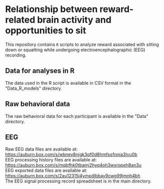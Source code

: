# Relationship between reward-related brain activity and opportunities to sit

This repository contains `R` scripts to analyze reward associated with sitting down or squatting while undergoing electroencephalographic (EEG) recording. 

## Data for analyses in R
The data used in the R script is available in CSV format in the "Data_R_models" directory.

## Raw behavioral data
The raw behavioral data for each participant is available in the "Data" directory.

## EEG 
Raw EEG data files are available at: https://auburn.box.com/s/wbnev8nigk3qf0d8hmfsq1nnia3lvu0b  
EEG processing history files are available at: https://auburn.box.com/s/mqbfhk0tbamj2hyq4oh3wxropeh8an3u  
EEG exported data files are available at: https://auburn.box.com/s/2au12315j4ympdlbbay9cwg99jmnh4bh  
The EEG signal processing record spreadsheet is in the main directory.
